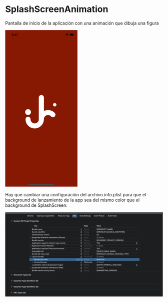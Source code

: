 # SplashScreenAnimation
Pantalla de inicio de la aplicación con una animación que dibuja una figura

<img src="https://github.com/EMLCoding/SplashScreenAnimation/blob/master/appImages/splash_screen.png" height="500"/>

Hay que cambiar una configuración del archivo info.plist para que el background de lanzamiento de la app sea del mismo color que el background de SplashScreen:


<img src="https://github.com/EMLCoding/SplashScreenAnimation/blob/master/appImages/infoPlist.png" width="700"/>
